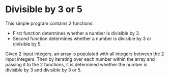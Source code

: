 # Divisible by 3 or 5
This simple program contains 2 functions:
* First function determines whether a number is divisible by 3.
* Second function determines whether a number is divisible by 3 or divisible by 5.

Given 2 input integers, an array is populated with all integers between the 2 input integers.
Then by iterating over each number within the array and passing it to the 2 functions, it is determined whether the number is divisible by 3 and divisible by 3 or 5.
